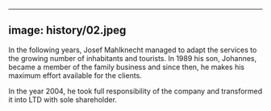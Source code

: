 
---
image: history/02.jpeg
---

In the following years, Josef Mahlknecht managed to adapt the services to the growing number of inhabitants and tourists. In 1989 his son, Johannes, became a member of the family business and since then, he makes his maximum effort available for the clients.

In the year 2004, he took full responsibility of the company and transformed it into LTD with sole shareholder.